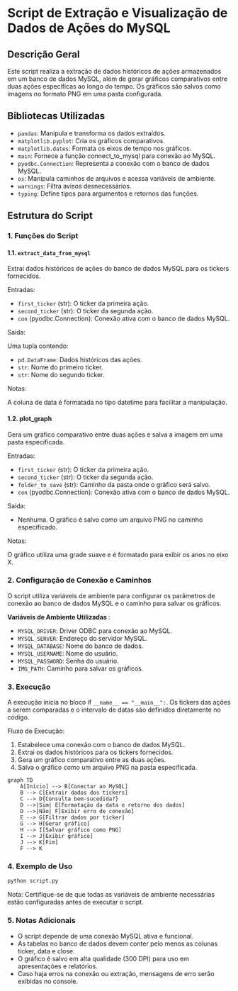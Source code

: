 # Script de Extração e Visualização de Dados de Ações do MySQL

## Descrição Geral

Este script realiza a extração de dados históricos de ações armazenados em um banco de dados MySQL, além de gerar gráficos comparativos entre duas ações específicas ao longo do tempo. Os gráficos são salvos como imagens no formato PNG em uma pasta configurada.

## Bibliotecas Utilizadas

- `pandas`: Manipula e transforma os dados extraídos.
- `matplotlib.pyplot`: Cria os gráficos comparativos.
- `matplotlib.dates`: Formata os eixos de tempo nos gráficos.
- `main`: Fornece a função connect_to_mysql para conexão ao MySQL.
- `pyodbc.Connection`: Representa a conexão com o banco de dados MySQL.
- `os`: Manipula caminhos de arquivos e acessa variáveis de ambiente.
- `warnings`: Filtra avisos desnecessários.
- `typing`: Define tipos para argumentos e retornos das funções.

## Estrutura do Script

### 1. Funções do Script

#### 1.1. `extract_data_from_mysql`

Extrai dados históricos de ações do banco de dados MySQL para os tickers fornecidos.

Entradas:

- `first_ticker` (str): O ticker da primeira ação.
- `second_ticker` (str): O ticker da segunda ação.
- `con` (pyodbc.Connection): Conexão ativa com o banco de dados MySQL.

Saída:

Uma tupla contendo:

- `pd.DataFrame`: Dados históricos das ações.
- `str`: Nome do primeiro ticker.
- `str`: Nome do segundo ticker.

Notas:

A coluna de data é formatada no tipo datetime para facilitar a manipulação.

#### 1.2. plot_graph

Gera um gráfico comparativo entre duas ações e salva a imagem em uma pasta especificada.

Entradas:

- `first_ticker` (str): O ticker da primeira ação.
- `second_ticker` (str): O ticker da segunda ação.
- `folder_to_save` (str): Caminho da pasta onde o gráfico será salvo.
- `con` (pyodbc.Connection): Conexão ativa com o banco de dados MySQL.

Saída:

- Nenhuma. O gráfico é salvo como um arquivo PNG no caminho especificado.

Notas:

O gráfico utiliza uma grade suave e é formatado para exibir os anos no eixo X.

### 2. Configuração de Conexão e Caminhos

O script utiliza variáveis de ambiente para configurar os parâmetros de conexão ao banco de dados MySQL e o caminho para salvar os gráficos.

<strong> Variáveis de Ambiente Utilizadas </strong> :

- `MYSQL_DRIVER`: Driver ODBC para conexão ao MySQL.
- `MYSQL_SERVER`: Endereço do servidor MySQL.
- `MYSQL_DATABASE`: Nome do banco de dados.
- `MYSQL_USERNAME`: Nome do usuário.
- `MYSQL_PASSWORD`: Senha do usuário.
- `IMG_PATH`: Caminho para salvar os gráficos.

### 3. Execução

A execução inicia no bloco if `__name__ == "__main__":`. Os tickers das ações a serem comparadas e o intervalo de datas são definidos diretamente no código.

Fluxo de Execução:

1. Estabelece uma conexão com o banco de dados MySQL.
2. Extrai os dados históricos para os tickers fornecidos.
3. Gera um gráfico comparativo entre as duas ações.
4. Salva o gráfico como um arquivo PNG na pasta especificada.

```mermaid
graph TD
    A[Início] --> B[Conectar ao MySQL]
    B --> C[Extrair dados dos tickers]
    C --> D{Consulta bem-sucedida?}
    D -->|Sim| E[Formatação da data e retorno dos dados]
    D -->|Não| F[Exibir erro de conexão]
    E --> G[Filtrar dados por ticker]
    G --> H[Gerar gráfico]
    H --> I[Salvar gráfico como PNG]
    I --> J[Exibir gráfico]
    J --> K[Fim]
    F --> K
```

### 4. Exemplo de Uso

```bash
python script.py
```

Nota: Certifique-se de que todas as variáveis de ambiente necessárias estão configuradas antes de executar o script.

### 5. Notas Adicionais

- O script depende de uma conexão MySQL ativa e funcional.
- As tabelas no banco de dados devem conter pelo menos as colunas ticker, data e close.
- O gráfico é salvo em alta qualidade (300 DPI) para uso em apresentações e relatórios.
- Caso haja erros na conexão ou extração, mensagens de erro serão exibidas no console.
